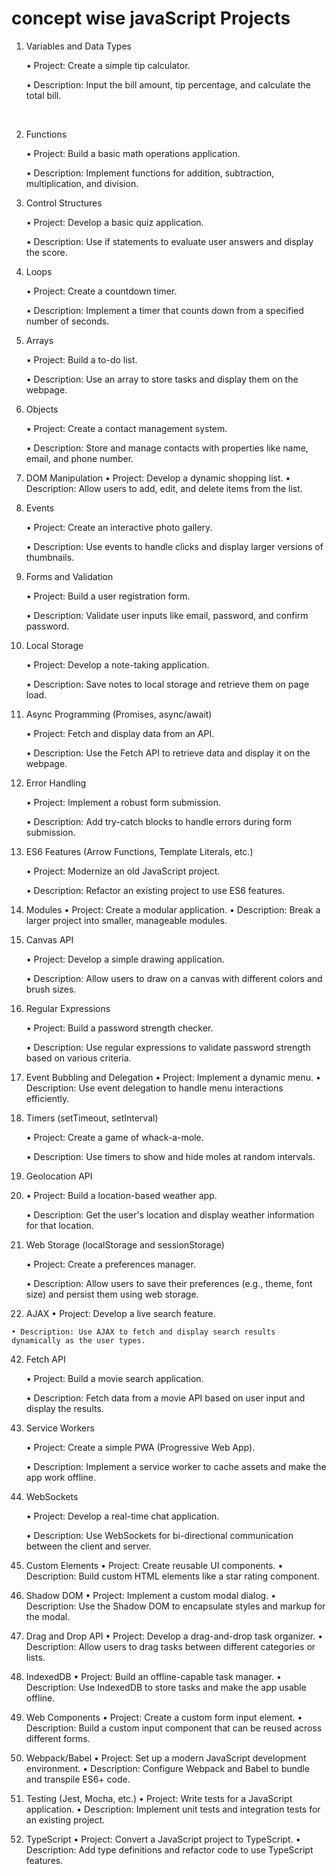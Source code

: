 # concept wise javaScript Projects    


1. Variables and Data Types
   
    • Project: Create a simple tip calculator.
   
    • Description: Input the bill amount, tip percentage, and calculate the total bill.
 </br>  

2. Functions
   
    • Project: Build a basic math operations application.
   
    • Description: Implement functions for addition, subtraction, multiplication, and division.
   

3. Control Structures
   
    • Project: Develop a basic quiz application.
   
    • Description: Use if statements to evaluate user answers and display the score.

  
7. Loops
   
    • Project: Create a countdown timer.
   
    • Description: Implement a timer that counts down from a specified number of seconds.

9. Arrays
    
    • Project: Build a to-do list.
    
    • Description: Use an array to store tasks and display them on the webpage.


12. Objects
    
    • Project: Create a contact management system.
    
    • Description: Store and manage contacts with properties like name, email, and phone number.

14. DOM Manipulation
    • Project: Develop a dynamic shopping list.
    • Description: Allow users to add, edit, and delete items from the list.

15. Events
    
    • Project: Create an interactive photo gallery.
    
    • Description: Use events to handle clicks and display larger versions of thumbnails.


17. Forms and Validation
    
    • Project: Build a user registration form.
    
    • Description: Validate user inputs like email, password, and confirm password.

19. Local Storage
    
    • Project: Develop a note-taking application.
    
    • Description: Save notes to local storage and retrieve them on page load.

21. Async Programming (Promises, async/await)
    
    • Project: Fetch and display data from an API.
    
    • Description: Use the Fetch API to retrieve data and display it on the webpage.

23. Error Handling
    
    • Project: Implement a robust form submission.
    
    • Description: Add try-catch blocks to handle errors during form submission.

25. ES6 Features (Arrow Functions, Template Literals, etc.)

    
    • Project: Modernize an old JavaScript project.
    
    • Description: Refactor an existing project to use ES6 features.

 27. Modules
    • Project: Create a modular application.
    • Description: Break a larger project into smaller, manageable modules.   

28. Canvas API

    
    • Project: Develop a simple drawing application.
    
    • Description: Allow users to draw on a canvas with different colors and brush sizes.


30. Regular Expressions

    
    • Project: Build a password strength checker.
    
    • Description: Use regular expressions to validate password strength based on various criteria.

32. Event Bubbling and Delegation
    • Project: Implement a dynamic menu.
    • Description: Use event delegation to handle menu interactions efficiently.

33. Timers (setTimeout, setInterval)
    
    • Project: Create a game of whack-a-mole.
    
    • Description: Use timers to show and hide moles at random intervals.

35. Geolocation API
36. 
    • Project: Build a location-based weather app.
    
    • Description: Get the user's location and display weather information for that location.

38. Web Storage (localStorage and sessionStorage)
    
    • Project: Create a preferences manager.
    
    • Description: Allow users to save their preferences (e.g., theme, font size) and persist them using web storage.

 40. AJAX
    • Project: Develop a live search feature.
    
    • Description: Use AJAX to fetch and display search results dynamically as the user types.

42. Fetch API
    
    • Project: Build a movie search application.
    
    • Description: Fetch data from a movie API based on user input and display the results.

44. Service Workers

    
    • Project: Create a simple PWA (Progressive Web App).
    
    • Description: Implement a service worker to cache assets and make the app work offline.

46. WebSockets
    
    • Project: Develop a real-time chat application.
    
    • Description: Use WebSockets for bi-directional communication between the client and server.

48. Custom Elements
    • Project: Create reusable UI components.
    • Description: Build custom HTML elements like a star rating component.

49. Shadow DOM
    • Project: Implement a custom modal dialog.
    • Description: Use the Shadow DOM to encapsulate styles and markup for the modal.

50. Drag and Drop API
    • Project: Develop a drag-and-drop task organizer.
    • Description: Allow users to drag tasks between different categories or lists.

51. IndexedDB
    • Project: Build an offline-capable task manager.
    • Description: Use IndexedDB to store tasks and make the app usable offline.

52. Web Components
    • Project: Create a custom form input element.
    • Description: Build a custom input component that can be reused across different forms.

53. Webpack/Babel
    • Project: Set up a modern JavaScript development environment.
    • Description: Configure Webpack and Babel to bundle and transpile ES6+ code.

54. Testing (Jest, Mocha, etc.)
    • Project: Write tests for a JavaScript application.
    • Description: Implement unit tests and integration tests for an existing project.


55. TypeScript
    • Project: Convert a JavaScript project to TypeScript.
    • Description: Add type definitions and refactor code to use TypeScript features.

